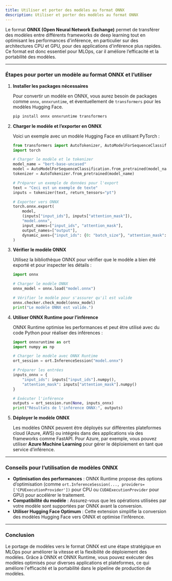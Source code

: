 ```yaml
---
title: Utiliser et porter des modèles au format ONNX
description: Utiliser et porter des modèles au format ONNX
---
```


Le format **ONNX (Open Neural Network Exchange)** permet de transférer des modèles entre différents frameworks de deep learning tout en optimisant les performances d'inférence, en particulier sur des architectures CPU et GPU, pour des applications d'inférence plus rapides. Ce format est donc essentiel pour MLOps, car il améliore l’efficacité et la portabilité des modèles.

---

### Étapes pour porter un modèle au format ONNX et l’utiliser

1. **Installer les packages nécessaires**

   Pour convertir un modèle en ONNX, vous aurez besoin de packages comme `onnx`, `onnxruntime`, et éventuellement de `transformers` pour les modèles Hugging Face.

   ```bash
   pip install onnx onnxruntime transformers
   ```

2. **Charger le modèle et l’exporter en ONNX**

   Voici un exemple avec un modèle Hugging Face en utilisant PyTorch :

   ```python
   from transformers import AutoTokenizer, AutoModelForSequenceClassification
   import torch

   # Charger le modèle et le tokenizer
   model_name = "bert-base-uncased"
   model = AutoModelForSequenceClassification.from_pretrained(model_name)
   tokenizer = AutoTokenizer.from_pretrained(model_name)

   # Préparer un exemple de données pour l'export
   text = "Ceci est un exemple de texte"
   inputs = tokenizer(text, return_tensors="pt")

   # Exporter vers ONNX
   torch.onnx.export(
       model,
       (inputs["input_ids"], inputs["attention_mask"]),
       "model.onnx",
       input_names=["input_ids", "attention_mask"],
       output_names=["output"],
       dynamic_axes={"input_ids": {0: "batch_size"}, "attention_mask": {0: "batch_size"}}
   )
   ```

3. **Vérifier le modèle ONNX**

   Utilisez la bibliothèque ONNX pour vérifier que le modèle a bien été exporté et pour inspecter les détails :

   ```python
   import onnx

   # Charger le modèle ONNX
   onnx_model = onnx.load("model.onnx")

   # Vérifier le modèle pour s'assurer qu'il est valide
   onnx.checker.check_model(onnx_model)
   print("Le modèle ONNX est valide.")
   ```

4. **Utiliser ONNX Runtime pour l’inférence**

   ONNX Runtime optimise les performances et peut être utilisé avec du code Python pour réaliser des inférences :

   ```python
   import onnxruntime as ort
   import numpy as np

   # Charger le modèle avec ONNX Runtime
   ort_session = ort.InferenceSession("model.onnx")

   # Préparer les entrées
   inputs_onnx = {
       "input_ids": inputs["input_ids"].numpy(),
       "attention_mask": inputs["attention_mask"].numpy()
   }

   # Exécuter l'inférence
   outputs = ort_session.run(None, inputs_onnx)
   print("Résultats de l'inférence ONNX:", outputs)
   ```

5. **Déployer le modèle ONNX**

   Les modèles ONNX peuvent être déployés sur différentes plateformes cloud (Azure, AWS) ou intégrés dans des applications via des frameworks comme FastAPI. Pour Azure, par exemple, vous pouvez utiliser **Azure Machine Learning** pour gérer le déploiement en tant que service d’inférence.

---

### Conseils pour l’utilisation de modèles ONNX

- **Optimisation des performances** : ONNX Runtime propose des options d’optimisation (comme `ort.InferenceSession(..., providers=['CPUExecutionProvider'])` pour CPU ou `CUDAExecutionProvider` pour GPU) pour accélérer le traitement.
- **Compatibilité du modèle** : Assurez-vous que les opérations utilisées par votre modèle sont supportées par ONNX avant la conversion.
- **Utiliser Hugging Face Optimum** : Cette extension simplifie la conversion des modèles Hugging Face vers ONNX et optimise l'inférence.

---

### Conclusion

Le portage de modèles vers le format ONNX est une étape stratégique en MLOps pour améliorer la vitesse et la flexibilité de déploiement des modèles. Grâce à ONNX et ONNX Runtime, vous pouvez exécuter des modèles optimisés pour diverses applications et plateformes, ce qui améliore l'efficacité et la portabilité dans le pipeline de production de modèles.
